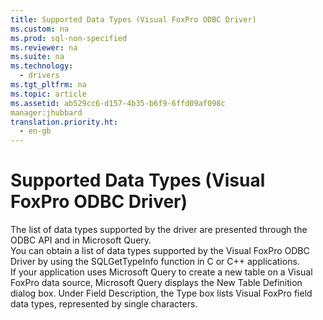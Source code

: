 ```yaml
---
title: Supported Data Types (Visual FoxPro ODBC Driver)
ms.custom: na
ms.prod: sql-non-specified
ms.reviewer: na
ms.suite: na
ms.technology: 
  - drivers
ms.tgt_pltfrm: na
ms.topic: article
ms.assetid: ab529cc6-d157-4b35-b6f9-6ffd09af098c
manager:jhubbard
translation.priority.ht: 
  - en-gb
---
```

# Supported Data Types (Visual FoxPro ODBC Driver)
<?xml version="1.0" encoding="utf-8"?>
<developerReferenceWithoutSyntaxDocument xmlns="http://ddue.schemas.microsoft.com/authoring/2003/5" xmlns:xlink="http://www.w3.org/1999/xlink" xmlns:xsi="http://www.w3.org/2001/XMLSchema-instance" xsi:schemaLocation="http://ddue.schemas.microsoft.com/authoring/2003/5 http://dduestorage.blob.core.windows.net/ddueschema/developer.xsd">
  <introduction>
    <para>The list of data types supported by the driver are presented through the ODBC API and in Microsoft Query.</para>
  </introduction>
  <section>
    <title>Data Types in C Applications</title>
    <content>
      <para>You can obtain a list of data types supported by the Visual FoxPro ODBC Driver by using the <legacyLink xlink:href="5f25e20b-a4ef-42da-aeb6-00e0510fb1cc">SQLGetTypeInfo</legacyLink> function in C or C++ applications.</para>
    </content>
  </section>
  <section>
    <title>Data Types in Applications Using Microsoft Query</title>
    <content>
      <para>If your application uses Microsoft Query to create a new table on a Visual FoxPro data source, Microsoft Query displays the <legacyBold>New Table Definition</legacyBold> dialog box. Under <legacyBold>Field Description</legacyBold>, the <legacyBold>Type</legacyBold> box lists <legacyLink xlink:href="50b733dc-679a-4b10-bc5d-98bb474dead2">Visual FoxPro field data types</legacyLink>, represented by single characters.</para>
    </content>
  </section>
  <relatedTopics />
</developerReferenceWithoutSyntaxDocument>